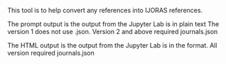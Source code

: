 This tool is to help convert any references into IJORAS references. 

The prompt output is the output from the Jupyter Lab is in plain text
The version 1 does not use .json. 
Version 2 and above required journals.json

The HTML output is the output from the Jupyter Lab is in the format.
All version required journals.json


